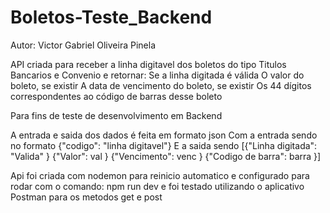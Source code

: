 # Boletos-Teste_Backend
Autor: Victor Gabriel Oliveira Pinela

API criada para receber a linha digitavel dos boletos do tipo Titulos Bancarios e Convenio e retornar:
  Se a linha digitada é válida
  O valor do boleto, se existir
  A data de vencimento do boleto, se existir
  Os 44 dígitos correspondentes ao código de barras desse boleto

Para fins de teste de desenvolvimento em Backend

A entrada e saida dos dados é feita em formato json 
Com a entrada sendo no formato {"codigo": "linha digitavel"}
E a saida sendo [{"Linha digitada": "Valida" }
                 {"Valor": val }
                 {"Vencimento": venc }
                 {"Codigo de barra": barra }]

Api foi criada com nodemon para reinicio automatico e configurado para rodar com o comando: npm run dev
e foi testado utilizando o aplicativo Postman para os metodos get e post